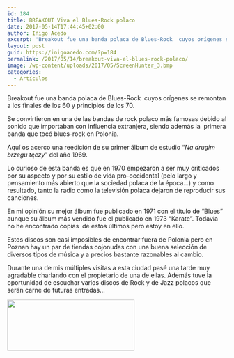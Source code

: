 ```yaml
---
id: 184
title: BREAKOUT Viva el Blues-Rock polaco
date: 2017-05-14T17:44:45+02:00
author: Iñigo Acedo
excerpt: 'Breakout fue una banda polaca de Blues-Rock  cuyos orígenes se remontan a los finales de los 60 y principios de los 70.'
layout: post
guid: https://inigoacedo.com/?p=184
permalink: /2017/05/14/breakout-viva-el-blues-rock-polaco/
image: /wp-content/uploads/2017/05/ScreenHunter_3.bmp
categories:
  - Artículos
---
```

Breakout fue una banda polaca de Blues-Rock  cuyos orígenes se remontan a los finales de los 60 y principios de los 70.

<!--more-->

Se convirtieron en una de las bandas de rock polaco más famosas debido al sonido que importaban con influencia extranjera, siendo además la  primera banda que tocó blues-rock en Polonia.

Aquí os acerco una reedición de su primer álbum de estudio “_Na drugim brzegu tęczy_” del año 1969.

Lo curioso de esta banda es que en 1970 empezaron a ser muy criticados por su aspecto y por su estilo de vida pro-occidental (pelo largo y pensamiento más abierto que la sociedad polaca de la época…) y como resultado, tanto la radio como la televisión polaca dejaron de reproducir sus canciones.

En mi opinión su mejor álbum fue publicado en 1971 con el título de “Blues” aunque su álbum más vendido fue el publicado en 1973 “Karate”. Todavía no he encontrado copias  de estos últimos pero estoy en ello.

Estos discos son casi imposibles de encontrar fuera de Polonia pero en Poznan hay un par de tiendas cojonudas con una buena selección de diversos tipos de música y a precios bastante razonables al cambio.

Durante una de mis múltiples visitas a esta ciudad pasé una tarde muy agradable charlando con el propietario de una de ellas. Además tuve la oportunidad de escuchar varios discos de Rock y de Jazz polacos que serán carne de futuras entradas…

[<img class="alignnone size-full wp-image-185" src="https://inigoacedo.com/wp-content/uploads/2017/05/ScreenHunter_2-1.bmp" alt="" width="292" height="117" />](https://inigoacedo.com/wp-content/uploads/2017/05/ScreenHunter_2-1.bmp)